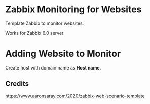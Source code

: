 # Zabbix Monitoring for Websites
Template Zabbix to monitor websites.

Works for Zabbix 6.0 server

# Adding Website to Monitor
Create host with domain name as **Host name**.

## Credits
https://www.aaronsaray.com/2020/zabbix-web-scenario-template